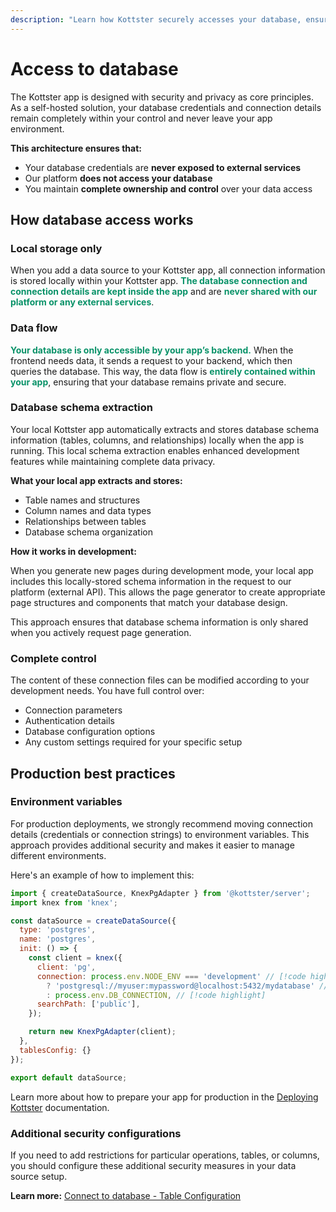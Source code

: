 ```yaml
---
description: "Learn how Kottster securely accesses your database, ensuring complete control and privacy."
---
```


# Access to database

The Kottster app is designed with security and privacy as core principles. As a self-hosted solution, your database credentials and connection details remain completely within your control and never leave your app environment.

**This architecture ensures that:**

- Your database credentials are **never exposed to external services**
- Our platform **does not access your database**
- You maintain **complete ownership and control** over your data access

## How database access works

### Local storage only

When you add a data source to your Kottster app, all connection information is stored locally within your Kottster app. <span style="color: #099268;">**The database connection and connection details are kept inside the app**</span> and are <span style="color: #099268;">**never shared with our platform or any external services**</span>.

### Data flow

<span style="color: #099268;">**Your database is only accessible by your app’s backend.**</span> When the frontend needs data, it sends a request to your backend, which then queries the database. This way, the data flow is <span style="color: #099268;">**entirely contained within your app**</span>, ensuring that your database remains private and secure.

### Database schema extraction

Your local Kottster app automatically extracts and stores database schema information (tables, columns, and relationships) locally when the app is running. This local schema extraction enables enhanced development features while maintaining complete data privacy.

**What your local app extracts and stores:**

- Table names and structures
- Column names and data types
- Relationships between tables
- Database schema organization

**How it works in development:**

When you generate new pages during development mode, your local app includes this locally-stored schema information in the request to our platform (external API). This allows the page generator to create appropriate page structures and components that match your database design.

This approach ensures that database schema information is only shared when you actively request page generation.

### Complete control

The content of these connection files can be modified according to your development needs. You have full control over:

- Connection parameters
- Authentication details
- Database configuration options
- Any custom settings required for your specific setup

## Production best practices

### Environment variables

For production deployments, we strongly recommend moving connection details (credentials or connection strings) to environment variables. This approach provides additional security and makes it easier to manage different environments.

Here's an example of how to implement this:

```javascript
import { createDataSource, KnexPgAdapter } from '@kottster/server';
import knex from 'knex';

const dataSource = createDataSource({
  type: 'postgres',
  name: 'postgres',
  init: () => {
    const client = knex({
      client: 'pg',
      connection: process.env.NODE_ENV === 'development' // [!code highlight]
        ? 'postgresql://myuser:mypassword@localhost:5432/mydatabase' // [!code highlight]
        : process.env.DB_CONNECTION, // [!code highlight]
      searchPath: ['public'],
    });

    return new KnexPgAdapter(client);
  },
  tablesConfig: {}
});

export default dataSource;
```

Learn more about how to prepare your app for production in the [Deploying Kottster](../deploying.md#before-you-deploy) documentation.

### Additional security configurations

If you need to add restrictions for particular operations, tables, or columns, you should configure these additional security measures in your data source setup.

**Learn more:** [Connect to database - Table Configuration](../data-sources.md#table-configuration)
